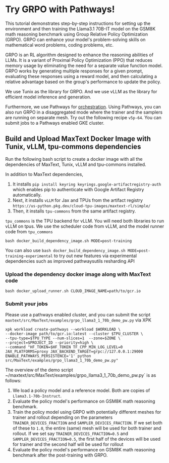 <!--
 Copyright 2024 Google LLC

 Licensed under the Apache License, Version 2.0 (the "License");
 you may not use this file except in compliance with the License.
 You may obtain a copy of the License at

      https://www.apache.org/licenses/LICENSE-2.0

 Unless required by applicable law or agreed to in writing, software
 distributed under the License is distributed on an "AS IS" BASIS,
 WITHOUT WARRANTIES OR CONDITIONS OF ANY KIND, either express or implied.
 See the License for the specific language governing permissions and
 limitations under the License.
 -->

# Try GRPO with Pathways!

This tutorial demonstrates step-by-step instructions for setting up the environment and then training the Llama3.1 70B-IT model on the GSM8K math reasoning benchmark using Group Relative Policy Optimization (GRPO). GRPO can enhance your model's problem-solving skills on mathematical word problems, coding problems, etc.

GRPO is an RL algorithm designed to enhance the reasoning abilities of LLMs. It is a variant of Proximal Policy Optimization (PPO) that reduces memory usage by eliminating the need for a separate value function model. GRPO works by generating multiple responses for a given prompt, evaluating these responses using a reward model, and then calculating a relative advantage based on the group's performance to update the policy.

We use Tunix as the library for GRPO. 
And we use vLLM as the library for efficient model inference and generation.

Furthermore, we use Pathways for [orchestration](https://cloud.google.com/ai-hypercomputer/docs/workloads/pathways-on-cloud/pathways-intro). Using Pathways, you can also run GRPO in a disaggregated mode where the trainer and the samplers are running on separate mesh. Try out the following recipe `v5p-64`. You can submit jobs to a Pathways enabled GKE cluster.
 
## Build and Upload MaxText Docker Image with Tunix, vLLM, tpu-commons dependencies
Run the following bash script to create a docker image with all the dependencies of MaxText, Tunix, vLLM and tpu-commons installed.

In addition to MaxText dependencies, 

1. It installs `pip install keyring keyrings.google-artifactregistry-auth` which enables pip to authenticate with Google Artifact Registry automatically.
2. Next, it installs `vLLM` for Jax and TPUs from the artifact registry `https://us-python.pkg.dev/cloud-tpu-images/maxtext-rl/simple/`
3. Then, it installs `tpu-commons` from the same artifact registry.


`tpu_commons` is the TPU backend for vLLM. You will need both libraries to run vLLM on tpus.
We use the scheduler code from vLLM, and the model runner code from `tpu_commons`

```
bash docker_build_dependency_image.sh MODE=post-training
```

You can also use `bash docker_build_dependency_image.sh MODE=post-training-experimental` to try out new features via experimental dependencies such as improved pathwaysutils resharding API



### Upload the dependency docker image along with MaxText code
```
bash docker_upload_runner.sh CLOUD_IMAGE_NAME=path/to/gcr.io
```

### Submit your jobs

Please use a pathways enabled cluster, and you can submit the script `maxtext/src/MaxText/examples/grpo_llama3_1_70b_demo_pw.py` via XPK
```
xpk workload create-pathways --workload $WORKLOAD \
--docker-image path/to/gcr.io:latest --cluster $TPU_CLUSTER \
--tpu-type=$TPU_TYPE --num-slices=1  --zone=$ZONE \
--project=$PROJECT_ID --priority=high \
--command "HF_TOKEN=$HF_TOKEN TF_CPP_MIN_LOG_LEVEL=0 JAX_PLATFORMS=proxy JAX_BACKEND_TARGET=grpc://127.0.0.1:29000 ENABLE_PATHWAYS_PERSISTENCE='1' python  src/MaxText/examples/grpo_llama3_1_70b_demo_pw.py"
```

The overview of the demo script ~/maxtext/src/MaxText/examples/grpo_llama3_1_70b_demo_pw.py` is as follows:

1. We load a policy model and a reference model. Both are copies of `Llama3.1-70b-Instruct`.
2. Evaluate the policy model's performance on GSM8K math reasoning benchmark.
3. Train the policy model using GRPO with potentially different meshes for trainer and rollout depending on the parameters `TRAINER_DEVICES_FRACTION` and `SAMPLER_DEVICES_FRACTION`. If we set both of these to `1.0`, the entire (same) mesh will be used for both trainer and rollout. If we set say `TRAINER_DEVICES_FRACTION=0.5` and `SAMPLER_DEVICES_FRACTION=0.5`, the first half of the devices will be used for trainer and the second half will be used for rollout
4. Evaluate the policy model's performance on GSM8K math reasoning benchmark after the post-training with GRPO.
